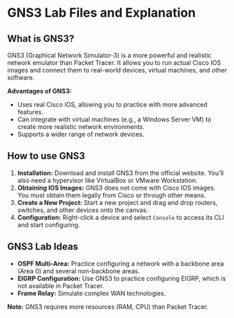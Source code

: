 # GNS3 Lab Files and Explanation

## What is GNS3?
GNS3 (Graphical Network Simulator-3) is a more powerful and realistic network emulator than Packet Tracer. It allows you to run actual Cisco IOS images and connect them to real-world devices, virtual machines, and other software.

**Advantages of GNS3:**
- Uses real Cisco IOS, allowing you to practice with more advanced features.
- Can integrate with virtual machines (e.g., a Windows Server VM) to create more realistic network environments.
- Supports a wider range of network devices.

## How to use GNS3
1.  **Installation:** Download and install GNS3 from the official website. You'll also need a hypervisor like VirtualBox or VMware Workstation.
2.  **Obtaining IOS Images:** GNS3 does not come with Cisco IOS images. You must obtain them legally from Cisco or through other means.
3.  **Create a New Project:** Start a new project and drag and drop routers, switches, and other devices onto the canvas.
4.  **Configuration:** Right-click a device and select `Console` to access its CLI and start configuring.

## GNS3 Lab Ideas
- **OSPF Multi-Area:** Practice configuring a network with a backbone area (Area 0) and several non-backbone areas.
- **EIGRP Configuration:** Use GNS3 to practice configuring EIGRP, which is not available in Packet Tracer.
- **Frame Relay:** Simulate complex WAN technologies.

**Note:** GNS3 requires more resources (RAM, CPU) than Packet Tracer.
